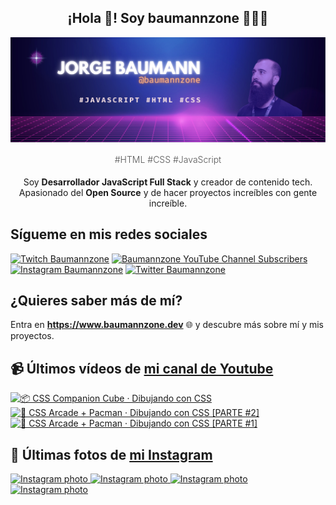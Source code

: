 <p align="center">
   <h2 align="center">¡Hola 👋! Soy baumannzone 👨🏻‍💻</h2>
   <img align="center" src="img/header.png" />
   <h4 align="center" style="font-weight: 300; color: #555;">#HTML #CSS #JavaScript</h4>
</p>

<p align="center" style="margin-bottom: 20px">Soy <strong>Desarrollador JavaScript Full Stack</strong> y creador de contenido tech.
<br/>
Apasionado del <strong>Open Source</strong> y de hacer proyectos increíbles con gente increíble.
</p>

## Sígueme en mis redes sociales

[![Twitch Baumannzone](https://img.shields.io/twitch/status/baumannzone?style=social)](https://twitch.tv/baumannzone)
[![Baumannzone YouTube Channel Subscribers](https://img.shields.io/youtube/channel/subscribers/UCTTj5ztXnGeDRPFVsBp7VMA?style=social)](https://youtube.com/rambitojs)
[![Instagram Baumannzone](https://img.shields.io/badge/Baumannzone--_.svg?label=Instagram&style=social&logo=instagram)](https://instagram.com/baumannzone)
[![Twitter Baumannzone](https://img.shields.io/twitter/follow/Baumannzone?label=Twitter&style=social)](https://twitter.com/baumannzone)

## ¿Quieres saber más de mí?

Entra en **https://www.baumannzone.dev** 🌐 y descubre más sobre mí y mis proyectos.

## 📹 Últimos vídeos de [mi canal de Youtube](https://youtube.com/rambitojs?sub_confirmation=1)


<a href='https://youtu.be/W6xwoSJahA0' target='_blank'>
  <img width='30%' src='https://img.youtube.com/vi/W6xwoSJahA0/mqdefault.jpg' alt='📦 CSS Companion Cube · Dibujando con CSS' />
</a>
<a href='https://youtu.be/9C3NXVXewH8' target='_blank'>
  <img width='30%' src='https://img.youtube.com/vi/9C3NXVXewH8/mqdefault.jpg' alt='👾 CSS Arcade + Pacman · Dibujando con CSS [PARTE #2]' />
</a>
<a href='https://youtu.be/2ahqLdgkSxA' target='_blank'>
  <img width='30%' src='https://img.youtube.com/vi/2ahqLdgkSxA/mqdefault.jpg' alt='👾 CSS Arcade + Pacman · Dibujando con CSS [PARTE #1]' />
</a>

## 📸 Últimas fotos de [mi Instagram](https://instagram.com/baumannzone)


<a href='https://instagram.com/p/C7y95hUtyIM' target='_blank'>
  <img width='20%' src='https://instagram.ftll2-1.fna.fbcdn.net/v/t51.29350-15/447527263_1060566845402221_1227307188284426456_n.jpg?stp=dst-jpg_e35_s1080x1080&_nc_ht=instagram.ftll2-1.fna.fbcdn.net&_nc_cat=101&_nc_ohc=Z4K4b3K9t7YQ7kNvgFv788r&edm=APU89FABAAAA&ccb=7-5&ig_cache_key=MzM4MzAzODUwMzczNzA0MTQyMA%3D%3D.2-ccb7-5&oh=00_AYA7hIj7dHc9-s7mOaxlG-0HHI7l9l9fKcHVq9Pdejf5xQ&oe=6666116D&_nc_sid=bc0c2c' alt='Instagram photo' />
</a>
<a href='https://instagram.com/p/C681qLxNjbS' target='_blank'>
  <img width='20%' src='https://instagram.ftll2-1.fna.fbcdn.net/v/t51.29350-15/436199016_1412098142777109_7360574295375832397_n.jpg?stp=dst-jpg_e35_s1080x1080&_nc_ht=instagram.ftll2-1.fna.fbcdn.net&_nc_cat=109&_nc_ohc=L3R_oz-8oWcQ7kNvgGcMwtK&edm=APU89FABAAAA&ccb=7-5&ig_cache_key=MzM2NzgwMjYxNjY4NjE5NjQzNA%3D%3D.2-ccb7-5&oh=00_AYCGY9aODv8EcQtQd_v91r6uvQM8ZUwuRO85SgXzay_J8A&oe=66660E08&_nc_sid=bc0c2c' alt='Instagram photo' />
</a>
<a href='https://instagram.com/p/C5nAvJENLvk' target='_blank'>
  <img width='20%' src='https://instagram.ftll2-1.fna.fbcdn.net/v/t51.29350-15/436527182_1179403233235914_977908334008534199_n.jpg?stp=dst-jpg_e35_s1080x1080&_nc_ht=instagram.ftll2-1.fna.fbcdn.net&_nc_cat=106&_nc_ohc=YivwwsUlOTUQ7kNvgHwyygM&edm=APU89FABAAAA&ccb=7-5&ig_cache_key=MzM0MzY0NDQ4Nzg5NTUzMDQ2OA%3D%3D.2-ccb7-5&oh=00_AYCAeNqHgsgoKdq631TzjpNeGEPmsKg_lPPjwjTq2M_nMA&oe=66660AD4&_nc_sid=bc0c2c' alt='Instagram photo' />
</a>
<a href='https://instagram.com/p/C5kedcqPl46' target='_blank'>
  <img width='20%' src='https://instagram.ftll2-1.fna.fbcdn.net/v/t51.29350-15/435725653_954379645992872_4314616525984215607_n.jpg?stp=dst-jpg_e15&_nc_ht=instagram.ftll2-1.fna.fbcdn.net&_nc_cat=108&_nc_ohc=a5c_0dgB6l8Q7kNvgEcvhzP&edm=APU89FABAAAA&ccb=7-5&oh=00_AYB8Oeuz21jGeU4kETnQvehUqLlQC9hyXY_8-cyrgnLkRg&oe=66622994&_nc_sid=bc0c2c' alt='Instagram photo' />
</a>
